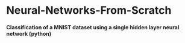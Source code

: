 # Neural-Networks-From-Scratch
#### Classification of a MNIST dataset using a single hidden layer neural network (python)

